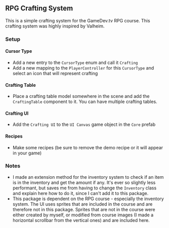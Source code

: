 ## RPG Crafting System
This is a simple crafting system for the GameDev.tv RPG course. This crafting system was highly inspired by Valheim.

### Setup
#### Cursor Type
* Add a new entry to the `CursorType` enum and call it `Crafting`
* Add a new mapping to the `PlayerController` for this `CursorType` and select an icon that will represent crafting

#### Crafting Table
* Place a crafting table model somewhere in the scene and add the `CraftingTable` component to it. You can have multiple crafting tables.

#### Crafting UI
* Add the `Crafting UI` to the `UI Canvas` game object in the `Core` prefab

#### Recipes
* Make some recipes (be sure to remove the demo recipe or it will appear in your game)

### Notes
* I made an extension method for the inventory system to check if an item is in the inventory and get the amount if any. It's ever so slightly less performant, but saves me from having to change the `Inventory` class and explain here how to do it, since I can't add it to this package.
* This package is dependent on the RPG course - especially the inventory system. The UI uses sprites that are included in the course and are therefore not in this package. Sprites that are not in the course were either created by myself, or modified from course images (I made a horizontal scrollbar from the vertical ones) and are included here.

